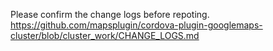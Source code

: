 Please confirm the change logs before repoting.
https://github.com/mapsplugin/cordova-plugin-googlemaps-cluster/blob/cluster_work/CHANGE_LOGS.md

